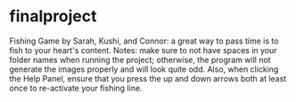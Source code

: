 # finalproject
Fishing Game by Sarah, Kushi, and Connor: a great way to pass time is to fish to your heart's content. 
Notes: make sure to not have spaces in your folder names when running the project; otherwise, the program will not generate the images properly and will look quite odd. Also, when clicking the Help Panel, ensure that you press the up and down arrows both at least once to re-activate your fishing line. 
